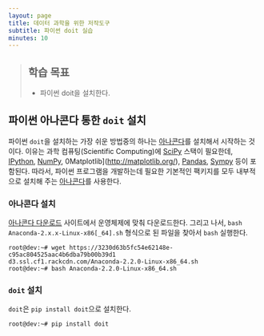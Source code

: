 ```yaml
---
layout: page
title: 데이터 과학을 위한 저작도구
subtitle: 파이썬 doit 실습
minutes: 10
---
```

> ## 학습 목표
>
> *   파이썬 doit을 설치한다.


## 파이썬 아나콘다 통한 `doit` 설치

파이썬 `doit`을 설치하는 가장 쉬운 방법중의 하나는 [아나콘다](http://www.continuum.io/)를 설치해서 시작하는 것이다. 이유는 
과학 컴퓨팅(Scientific Computing)에 [SciPy](http://www.scipy.org/) 스택이 필요한데, [IPython](http://ipython.org/), [NumPy](http://www.numpy.org/), 0Matplotlib](http://matplotlib.org/), [Pandas](http://pandas.pydata.org/), [Sympy](http://sympy.org/) 등이 포함된다. 따라서, 파이썬 프로그램을 개발하는데 필요한 기본적인 팩키지를 모두 내부적으로 설치해 주는 
[아나콘다](http://www.continuum.io/)를 사용한다.

### 아나콘다 설치

[아나콘다 다운로드](http://continuum.io/downloads) 사이트에서 운영체제에 맞춰 다운로드한다. 그리고 나서, `bash Anaconda-2.x.x-Linux-x86[_64].sh` 형식으로 된 파일을 찾아서 `bash` 실행한다.
~~~ {.input}
root@dev:~# wget https://3230d63b5fc54e62148e-c95ac804525aac4b6dba79b00b39d1
d3.ssl.cf1.rackcdn.com/Anaconda-2.2.0-Linux-x86_64.sh
root@dev:~# bash Anaconda-2.2.0-Linux-x86_64.sh
~~~

### `doit` 설치

`doit`은 `pip install doit`으로 설치한다.

~~~ {.input}
root@dev:~# pip install doit
~~~

